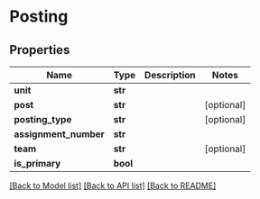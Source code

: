 # Posting

## Properties
Name | Type | Description | Notes
------------ | ------------- | ------------- | -------------
**unit** | **str** |  | 
**post** | **str** |  | [optional] 
**posting_type** | **str** |  | [optional] 
**assignment_number** | **str** |  | 
**team** | **str** |  | [optional] 
**is_primary** | **bool** |  | 

[[Back to Model list]](../README.md#documentation-for-models) [[Back to API list]](../README.md#documentation-for-api-endpoints) [[Back to README]](../README.md)


